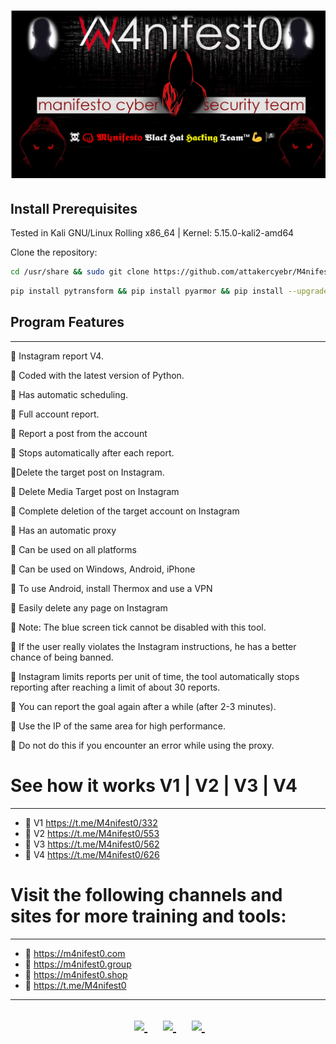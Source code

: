 # ![Locations](https://github.com/M4nifest0/M4nifest0_WhatsApp/blob/master/s.png)

## Install Prerequisites

Tested in Kali GNU/Linux Rolling x86_64 | Kernel: 5.15.0-kali2-amd64

Clone the repository:

```bash
cd /usr/share && sudo git clone https://github.com/attakercyebr/M4nifest0_IG_ReportV4 && cd M4nifest0_IG_ReportV4
```

```bash
pip install pytransform && pip install pyarmor && pip install --upgrade pyarmor && pip install pyarmor-webui && export PATH="$HOME/.local/bin:$PATH" && sudo mkdir /usr/share/M4nifest0_IG_ReportV4/pytransform/platforms && sudo mkdir /usr/share/M4nifest0_IG_ReportV4/pytransform/platforms/linux && sudo mkdir /usr/share/M4nifest0_IG_ReportV4/pytransform/platforms/linux/x86_64 && sudo wget http://pyarmor.dashingsoft.com/downloads/latest/linux_x86_64/_pytransform.so && pyarmor --version && cd /usr/share/M4nifest0_IG_ReportV4 && python3 get_platform_name.py && python3 install.py
```

## Program Features

----------------------
📌 Instagram report V4.

📌 Coded with the latest version of Python.

📌 Has automatic scheduling.

📌 Full account report.

📌 Report a post from the account

📌 Stops automatically after each report.

📌Delete the target post on Instagram.

📌 Delete Media Target post on Instagram

📌 Complete deletion of the target account on Instagram

📌 Has an automatic proxy

📌 Can be used on all platforms

📌 Can be used on Windows, Android, iPhone

📌 To use Android, install Thermox and use a VPN

📌 Easily delete any page on Instagram

📌 Note: The blue screen tick cannot be disabled with this tool.

📌 If the user really violates the Instagram instructions, he has a better chance of being banned.

📌 Instagram limits reports per unit of time, the tool automatically stops reporting after reaching a limit of about 30 reports.

📌 You can report the goal again after a while (after 2-3 minutes).

📌 Use the IP of the same area for high performance.

📌 Do not do this if you encounter an error while using the proxy.

# See how it works V1 | V2 | V3 | V4
----------------------
- 🤡 V1 https://t.me/M4nifest0/332
- 🤡 V2 https://t.me/M4nifest0/553
- 🤡 V3 https://t.me/M4nifest0/562
- 🤡 V4 https://t.me/M4nifest0/626

# Visit the following channels and sites for more training and tools:
----------------------
- 🔞 https://m4nifest0.com
- 🔞 https://m4nifest0.group
- 🔞 https://m4nifest0.shop
- 🔞 https://t.me/M4nifest0

----------------------

<h2>
<p align="center">	
</a>&nbsp;&nbsp;&nbsp;&nbsp;
	<a href="https://t.me/M4nifest0">
		<img src="https://img.shields.io/badge/Telegram-%23000000.svg?&style=for-the-badge&logo=Telegram&logoColor=white" />
	</a>&nbsp;&nbsp;&nbsp;&nbsp;
	<a href="https://twitter.com/_M4nifest0_">
		<img src="https://img.shields.io/badge/twitter-%231DA1F2.svg?&style=for-the-badge&logo=twitter&logoColor=white" />
	</a>&nbsp;&nbsp;&nbsp;&nbsp;
	<a href="https://m4nifest0.com">
		<img src="https://img.shields.io/badge/WebSite-%234A154B.svg?&style=for-the-badge&logo=slack&logoColor=white" />
	</a>&nbsp;&nbsp;&nbsp;&nbsp;
</p>
